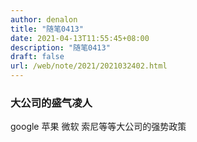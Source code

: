 ```yaml
---
author: denalon
title: "随笔0413"
date: 2021-04-13T11:55:45+08:00
description: "随笔0413"
draft: false
url: /web/note/2021/2021032402.html
---
```


### 大公司的盛气凌人

google 苹果 微软 索尼等等大公司的强势政策